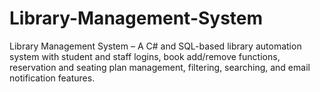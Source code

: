 # Library-Management-System
Library Management System – A C# and SQL-based library automation system with student and staff logins, book add/remove functions, reservation and seating plan management, filtering, searching, and email notification features.
